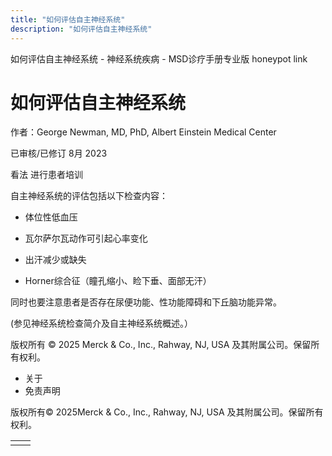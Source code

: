 ```yaml
---
title: "如何评估自主神经系统"
description: "如何评估自主神经系统"
---
```


﻿如何评估自主神经系统 \- 神经系统疾病 \- MSD诊疗手册专业版 honeypot link

# 如何评估自主神经系统

作者：George Newman, MD, PhD, Albert Einstein Medical Center

已审核/已修订 8月 2023

看法 进行患者培训

自主神经系统的评估包括以下检查内容：

- 体位性低血压

- 瓦尔萨尔瓦动作可引起心率变化

- 出汗减少或缺失

- Horner综合征（瞳孔缩小、睑下垂、面部无汗）


同时也要注意患者是否存在尿便功能、性功能障碍和下丘脑功能异常。

(参见神经系统检查简介及自主神经系统概述。）



版权所有 © 2025
Merck & Co., Inc., Rahway, NJ, USA 及其附属公司。保留所有权利。

- 关于
- 免责声明

版权所有© 2025Merck & Co., Inc., Rahway, NJ, USA 及其附属公司。保留所有权利。

|     |     |
| --- | --- |
|  |  |